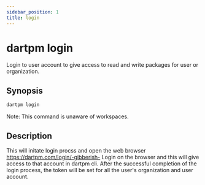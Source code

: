 ```yaml
---
sidebar_position: 1
title: login 
---
```


# dartpm login

Login to user account to give access to read and write packages for user or organization.

## Synopsis
```bash
dartpm login
```

Note: This command is unaware of workspaces.

## Description
This will initate login procss and open the web browser https://dartpm.com/login/-gibberish-
Login on the browser and this will give access to that account in dartpm cli.
After the successful completion of the login process, the token will be set for all the user's organization and user account.